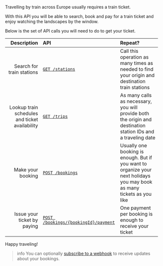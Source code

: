 Travelling by train across Europe usually requires a train ticket.

With this API you will be able to search, book and pay for a train
ticket and enjoy watching the landscapes by the window.

Below is the set of API calls you will need to do to get your ticket.

| Description | API | Repeat?  |
|-----------------------------------------------:|:-----------------------------------------------------------------------------------|:-----------------------------------------------------------------------------------------------------------------------|
| Search for train stations | [`GET /stations`](https://bump.sh/bump-examples/doc/train-travel-api/operation/operation-get-stations) | Call this operation as many times as needed to find your origin and destination train stations |
| Lookup train schedules and ticket availability | [`GET /trips`](https://bump.sh/bump-examples/doc/train-travel-api/operation/operation-get-trips) | As many calls as necessary, you will provide both the origin and destination station IDs and a traveling date |
| Make your booking | [`POST /bookings`](https://bump.sh/bump-examples/doc/train-travel-api/operation/operation-create-booking) | Usually one booking is enough. But if you want to organize your next holidays you may book as many tickets as you like |
| Issue your ticket by paying | [`POST /bookings/{bookingId}/payment`](https://bump.sh/bump-examples/doc/train-travel-api/operation/operation-create-booking-payment) | One payment per booking is enough to receive your ticket |

Happy traveling!

> info
> You can optionally [subscribe to a webhook](https://bump.sh/bump-examples/doc/train-travel-api/operation/operation-new-booking) to receive updates about your bookings.

